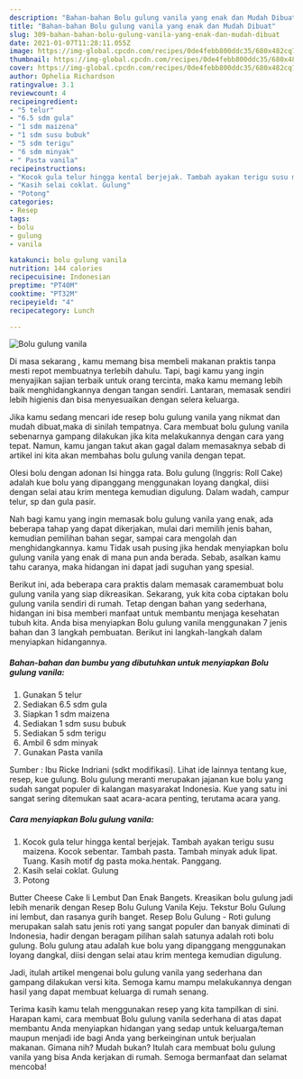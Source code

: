 ```yaml
---
description: "Bahan-bahan Bolu gulung vanila yang enak dan Mudah Dibuat"
title: "Bahan-bahan Bolu gulung vanila yang enak dan Mudah Dibuat"
slug: 309-bahan-bahan-bolu-gulung-vanila-yang-enak-dan-mudah-dibuat
date: 2021-01-07T11:28:11.055Z
image: https://img-global.cpcdn.com/recipes/0de4febb800ddc35/680x482cq70/bolu-gulung-vanila-foto-resep-utama.jpg
thumbnail: https://img-global.cpcdn.com/recipes/0de4febb800ddc35/680x482cq70/bolu-gulung-vanila-foto-resep-utama.jpg
cover: https://img-global.cpcdn.com/recipes/0de4febb800ddc35/680x482cq70/bolu-gulung-vanila-foto-resep-utama.jpg
author: Ophelia Richardson
ratingvalue: 3.1
reviewcount: 4
recipeingredient:
- "5 telur"
- "6.5 sdm gula"
- "1 sdm maizena"
- "1 sdm susu bubuk"
- "5 sdm terigu"
- "6 sdm minyak"
- " Pasta vanila"
recipeinstructions:
- "Kocok gula telur hingga kental berjejak. Tambah ayakan terigu susu maizena. Kocok sebentar. Tambah pasta. Tambah minyak aduk lipat. Tuang. Kasih motif dg pasta moka.hentak. Panggang."
- "Kasih selai coklat. Gulung"
- "Potong"
categories:
- Resep
tags:
- bolu
- gulung
- vanila

katakunci: bolu gulung vanila 
nutrition: 144 calories
recipecuisine: Indonesian
preptime: "PT40M"
cooktime: "PT32M"
recipeyield: "4"
recipecategory: Lunch

---
```



![Bolu gulung vanila](https://img-global.cpcdn.com/recipes/0de4febb800ddc35/680x482cq70/bolu-gulung-vanila-foto-resep-utama.jpg)

Di masa  sekarang , kamu memang bisa membeli makanan praktis tanpa mesti repot membuatnya terlebih dahulu. Tapi, bagi kamu yang ingin menyajikan sajian terbaik untuk orang tercinta, maka kamu memang lebih baik menghidangkannya dengan tangan sendiri. Lantaran, memasak sendiri lebih higienis dan bisa menyesuaikan dengan selera keluarga.

Jika kamu sedang mencari ide resep bolu gulung vanila yang nikmat dan mudah dibuat,maka di sinilah tempatnya. Cara membuat bolu gulung vanila  sebenarnya gampang dilakukan jika kita melakukannya dengan cara yang tepat. Namun, kamu jangan takut akan gagal dalam memasaknya 
sebab di artikel ini kita akan membahas bolu gulung vanila dengan tepat.  

Olesi bolu dengan adonan Isi hingga rata. Bolu gulung (Inggris: Roll Cake) adalah kue bolu yang dipanggang menggunakan loyang dangkal, diisi dengan selai atau krim mentega kemudian digulung. Dalam wadah, campur telur, sp dan gula pasir.

Nah bagi kamu yang ingin memasak bolu gulung vanila yang enak, ada beberapa tahap yang dapat dikerjakan, mulai dari memilih jenis bahan, kemudian pemilihan bahan segar, sampai cara mengolah dan menghidangkannya. kamu Tidak usah pusing jika hendak menyiapkan bolu gulung vanila yang enak di mana pun anda berada. Sebab, asalkan kamu  tahu caranya, maka hidangan ini dapat jadi suguhan yang spesial.

Berikut ini, ada beberapa cara praktis  dalam memasak caramembuat bolu gulung vanila yang siap dikreasikan. Sekarang, yuk kita coba ciptakan bolu gulung vanila sendiri di rumah. Tetap dengan bahan yang sederhana, hidangan ini bisa memberi manfaat untuk membantu menjaga kesehatan tubuh kita. Anda bisa menyiapkan Bolu gulung vanila menggunakan 7 jenis bahan dan 3 langkah pembuatan. Berikut ini langkah-langkah dalam menyiapkan hidangannya.

<!--inarticleads1-->

##### Bahan-bahan dan bumbu yang dibutuhkan untuk menyiapkan Bolu gulung vanila:

1. Gunakan 5 telur
1. Sediakan 6.5 sdm gula
1. Siapkan 1 sdm maizena
1. Sediakan 1 sdm susu bubuk
1. Sediakan 5 sdm terigu
1. Ambil 6 sdm minyak
1. Gunakan  Pasta vanila


Sumber : Ibu Ricke Indriani (sdkt modifikasi). Lihat ide lainnya tentang kue, resep, kue gulung. Bolu gulung meranti merupakan jajanan kue bolu yang sudah sangat populer di kalangan masyarakat Indonesia. Kue yang satu ini sangat sering ditemukan saat acara-acara penting, terutama acara yang. 

<!--inarticleads2-->

##### Cara menyiapkan Bolu gulung vanila:

1. Kocok gula telur hingga kental berjejak. Tambah ayakan terigu susu maizena. Kocok sebentar. Tambah pasta. Tambah minyak aduk lipat. Tuang. Kasih motif dg pasta moka.hentak. Panggang.
1. Kasih selai coklat. Gulung
1. Potong


Butter Cheese Cake Ii Lembut Dan Enak Bangets. Kreasikan bolu gulung jadi lebih menarik dengan Resep Bolu Gulung Vanila Keju. Tekstur Bolu Gulung ini lembut, dan rasanya gurih banget. Resep Bolu Gulung - Roti gulung merupakan salah satu jenis roti yang sangat populer dan banyak diminati di Indonesia, hadir dengan beragam pilihan salah satunya adalah roti bolu gulung. Bolu gulung atau adalah kue bolu yang dipanggang menggunakan loyang dangkal, diisi dengan selai atau krim mentega kemudian digulung. 

Jadi, itulah artikel mengenai  bolu gulung vanila  yang sederhana dan gampang dilakukan versi kita. Semoga kamu mampu melakukannya dengan hasil yang dapat membuat keluarga di rumah senang. 

Terima kasih kamu telah menggunakan resep yang kita tampilkan di sini. Harapan kami, cara membuat  Bolu gulung vanila sederhana di atas dapat membantu Anda menyiapkan hidangan yang sedap untuk keluarga/teman maupun menjadi ide bagi Anda yang berkeinginan untuk berjualan makanan. Gimana nih? Mudah bukan? Itulah cara membuat bolu gulung vanila yang bisa Anda kerjakan di rumah. Semoga bermanfaat dan selamat mencoba!


